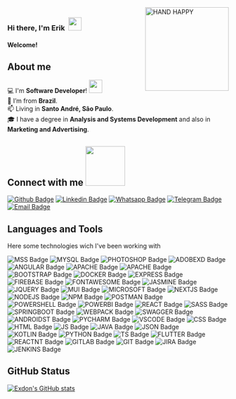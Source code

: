<img align="right" alt="HAND HAPPY" src=https://github.com/TheDudeThatCode/TheDudeThatCode/blob/master/Assets/wave.gif width="190"> 

### Hi there, I'm Erik &nbsp;<img src=https://github.com/TheDudeThatCode/TheDudeThatCode/blob/master/Assets/Hi.gif width="30"> 

#### Welcome! &nbsp;


## About me

:computer: I'm **Software Developer**! <img src=https://github.com/TheDudeThatCode/TheDudeThatCode/blob/master/Assets/Developer.gif width="30"> <br /> 
:house_with_garden: I’m from **Brazil**. <br />
:mailbox: Living in **Santo André, São Paulo**. <br />
:mortar_board: I have a degree in **Analysis and Systems Development** and also in **Marketing and Advertising**. <br />


## Connect with me <img src=https://github.com/TheDudeThatCode/TheDudeThatCode/blob/master/Assets/Handshake.gif width="90">

[![Github Badge](https://img.shields.io/badge/-Github-000?style=for-the-badge&logo=Github&logoColor=white&link=https://github.com/exdon)](https://github.com/exdon)
[![Linkedin Badge](https://img.shields.io/badge/-LinkedIn-blue?style=for-the-badge&logo=Linkedin&logoColor=white&link=https://www.linkedin.com/in/erik-xavier)](https://www.linkedin.com/in/erik-xavier)
[![Whatsapp Badge](https://img.shields.io/badge/WhatsApp-25D366?style=for-the-badge&logo=whatsapp&logoColor=white&link=https://api.whatsapp.com/send?phone=5511960702182)](https://api.whatsapp.com/send?phone=5511960702182)
[![Telegram Badge](https://img.shields.io/badge/Telegram-2CA5E0?style=for-the-badge&logo=telegram&logoColor=white&link=https://t.me/ErikExdon)](https://t.me/ErikExdon)
[![Email Badge](https://img.shields.io/badge/Gmail-D14836?style=for-the-badge&logo=gmail&logoColor=white&link=mailto:erik_exdon@rocketmail.com)](mailto:erik_exdon@rocketmail.com)

## Languages and Tools

<p> Here some technologies wich I've been working with </p>

![MSS Badge](https://img.shields.io/badge/Microsoft%20SQL%20Server-CC2927?style=flat-square&logo=microsoft%20sql%20server&logoColor=white)
![MYSQL Badge](https://img.shields.io/badge/MySQL-005C84?style=flat-square&logo=mysql&logoColor=white)
![PHOTOSHOP Badge](https://img.shields.io/badge/Adobe%20Photoshop-31A8FF?style=flat-square&logo=Adobe%20Photoshop&logoColor=black)
![ADOBEXD Badge](https://img.shields.io/badge/Adobe%20XD-470137?style=flat-square&logo=Adobe%20XD&logoColor=#FF61F6)
![ANGULAR Badge](https://img.shields.io/badge/Angular-DD0031?style=flat-square&logo=angular&logoColor=white)
![APACHE Badge](https://img.shields.io/badge/Apache-D22128?style=flat-square&logo=Apache&logoColor=white)
![APACHE Badge](https://img.shields.io/badge/apache_maven-C71A36?style=flat-square&logo=apachemaven&logoColor=white)
![BOOTSTRAP Badge](https://img.shields.io/badge/Bootstrap-563D7C?style=flat-square&logo=bootstrap&logoColor=white)
![DOCKER Badge](https://img.shields.io/badge/Docker-2CA5E0?style=flat-square&logo=docker&logoColor=white)
![EXPRESS Badge](https://img.shields.io/badge/Express.js-000000?style=flat-square&logo=express&logoColor=white)
![FIREBASE Badge](https://img.shields.io/badge/firebase-ffca28?style=flat-square&logo=firebase&logoColor=white)
![FONTAWESOME Badge](https://img.shields.io/badge/Font_Awesome-339AF0?style=flat-square&logo=fontawesome&logoColor=white)
![JASMINE Badge](https://img.shields.io/badge/Jasmine-8A4182?style=flat-square&logo=Jasmine&logoColor=white)
![JQUERY Badge](https://img.shields.io/badge/jQuery-0769AD?style=flat-square&logo=jquery&logoColor=white)
![MUI Badge](https://img.shields.io/badge/Material%20UI-007FFF?style=flat-square&logo=mui&logoColor=white)
![MICROSOFT Badge](https://img.shields.io/badge/Microsoft-666666?style=flat-square&logo=microsoft&logoColor=white)
![NEXTJS Badge](https://img.shields.io/badge/next.js-000000?style=flat-square&logo=nextdotjs&logoColor=white)
![NODEJS Badge](https://img.shields.io/badge/Node.js-339933?style=flat-square&logo=nodedotjs&logoColor=white)
![NPM Badge](https://img.shields.io/badge/npm-CB3837?style=flat-square&logo=npm&logoColor=white)
![POSTMAN Badge](https://img.shields.io/badge/Postman-FF6C37?style=flat-square&logo=Postman&logoColor=white)
![POWERSHELL Badge](https://img.shields.io/badge/PowerShell-5391FE?style=flat-square&logo=PowerShell&logoColor=white)
![POWERBI Badge](https://img.shields.io/badge/PowerBI-F2C811?style=flat-square&logo=Power%20BI&logoColor=white)
![REACT Badge](https://img.shields.io/badge/React-20232A?style=flat-square&logo=react&logoColor=white)
![SASS Badge](https://img.shields.io/badge/Sass-CC6699?style=flat-square&logo=sass&logoColor=white)
![SPRINGBOOT Badge](https://img.shields.io/badge/Spring_Boot-F2F4F9?style=flat-square&logo=spring-boot&logoColor=white)
![WEBPACK Badge](https://img.shields.io/badge/Webpack-8DD6F9?style=flat-square&logo=Webpack&logoColor=white)
![SWAGGER Badge](https://img.shields.io/badge/Swagger-85EA2D?style=flat-square&logo=Swagger&logoColor=white)
![ANDROIDST Badge](https://img.shields.io/badge/Android_Studio-3DDC84?style=flat-square&logo=android-studio&logoColor=white)
![PYCHARM Badge](https://img.shields.io/badge/PyCharm-000000.svg?style=flat-square&logo=PyCharm&logoColor=white)
![VSCODE Badge](https://img.shields.io/badge/Visual_Studio_Code-0078D4?style=flat-square&logo=visual%20studio%20code&logoColor=white)
![CSS Badge](https://img.shields.io/badge/CSS3-1572B6?style=flat-square&logo=css3&logoColor=white)
![HTML Badge](https://img.shields.io/badge/HTML5-E34F26?style=flat-square&logo=html5&logoColor=white)
![JS Badge](https://img.shields.io/badge/JavaScript-323330?style=flat-square&logo=javascript&logoColor=white)
![JAVA Badge](https://img.shields.io/badge/Java-ED8B00?style=flat-square&logo=java&logoColor=white)
![JSON Badge](https://img.shields.io/badge/json-5E5C5C?style=flat-square&logo=json&logoColor=white)
![KOTLIN Badge](https://img.shields.io/badge/Kotlin-0095D5?style=flat-square&logo=kotlin&logoColor=white)
![PYTHON Badge](https://img.shields.io/badge/Python-FFD43B?style=flat-square&logo=python&logoColor=white)
![TS Badge](https://img.shields.io/badge/TypeScript-007ACC?style=flat-square&logo=typescript&logoColor=white)
![FLUTTER Badge](https://img.shields.io/badge/Flutter-02569B?style=flat-square&logo=flutter&logoColor=white)
![REACTNT Badge](https://img.shields.io/badge/React_Native-20232A?style=flat-square&logo=react&logoColor=white)
![GITLAB Badge](https://img.shields.io/badge/GitLab-330F63?style=flat-square&logo=gitlab&logoColor=white)
![GIT Badge](https://img.shields.io/badge/GIT-E44C30?style=flat-square&logo=git&logoColor=white)
![JIRA Badge](https://img.shields.io/badge/Jira-0052CC?style=flat-square&logo=Jira&logoColor=white)
![JENKINS Badge](https://img.shields.io/badge/Jenkins-D24939?style=flat-square&logo=Jenkins&logoColor=white)


## GitHub Status
 [![Exdon's GitHub stats](https://github-readme-stats.vercel.app/api?username=exdon)](https://github.com/exdon/github-readme-stats)







<!--
**exdon/Exdon** is a ✨ _special_ ✨ repository because its `README.md` (this file) appears on your GitHub profile.

Here are some ideas to get you started:

- 🔭 I’m currently working on ...
- 🌱 I’m currently learning ...
- 👯 I’m looking to collaborate on ...
- 🤔 I’m looking for help with ...
- 💬 Ask me about ...
- 📫 How to reach me: ...
- 😄 Pronouns: ...
- ⚡ Fun fact: ...
-->
